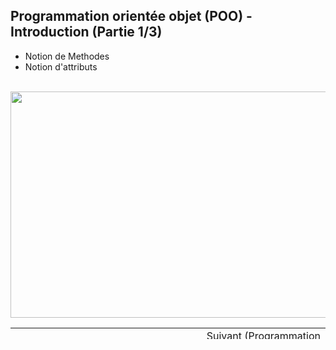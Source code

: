 <h2 dir="auto" id="user-content-h_174031069121655196260265"><strong><span>Programmation orient&eacute;e objet (POO) - Introduction</span> </strong><strong>(Partie 1/3)</strong></h2>
<ul dir="auto">
<li>Notion de Methodes</li>
<li>Notion d'attributs</li>
</ul>
<p dir="auto"></p>
<p>&nbsp;<a href="https://www.youtube.com/watch?v=CVvqd3QJ-3g&amp;list=PLtioRYPUn23rmTQmI3XhCEMH0Tcn9y50z&amp;index=13&amp;ab_channel=TechnologiesdeFrance%28TDF%29"><img src="FGV - Pr&eacute;sentation.png" width="640" height="362" alt="" style="display: block; margin-left: auto; margin-right: auto;" /></a></p>
<p></p>
<p></p>
<table border="0" style="width: 100%; border-collapse: collapse; border-style: none; height: 18px;">
<tbody>
<tr style="height: 18px;">
<td style="width: 50%; height: 18px;"><a href="https://github.com/Technologies-de-France/Formation-LabVIEW/tree/main/G-2%20CLA%20Application">Pr&eacute;c&eacute;dent (<span>CLA Application</span>)</a><a href="/D-2%20Queue message handler - QMH - Calculatrice 1/"></a><a href="/D-1 Queue message handler - QMH/"></a><a href="/C-3 Machine d'&eacute;tat, le template NI/"></a><br /><a href="/C-1 Machine d'&eacute;tat, pr&eacute;sentation/"></a></td>
<td style="width: 50%; text-align: right; height: 18px;"><a href="/C-3 Machine d'&eacute;tat, le template NI/"></a><a href="https://github.com/Technologies-de-France/Formation-LabVIEW/tree/main/H-2%20Programmation%20orient%C3%A9e%20objet%20(POO)%20-%20Application">Suivant (<span>Programmation orient&eacute;e objet (POO) - Application</span>)</a></td>
</tr>
</tbody>
</table>
<p dir="auto" id="user-content-h_4774480761351655104528452" style="text-align: left;"></p>
